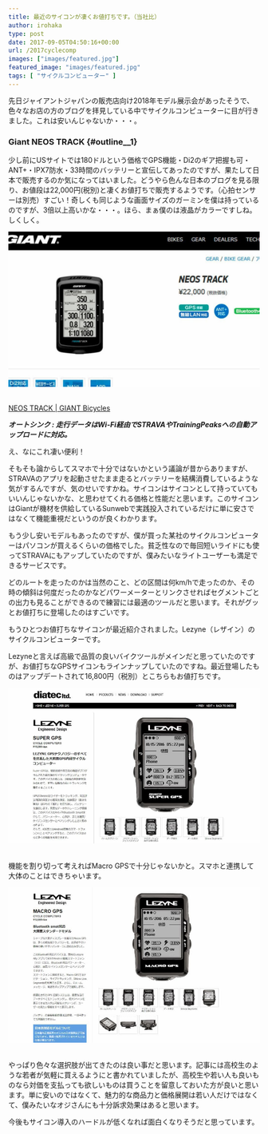 ```yaml
---
title: 最近のサイコンが凄くお値打ちです。（当社比）
author: irohaka
type: post
date: 2017-09-05T04:50:16+00:00
url: /2017cyclecomp
images: ["images/featured.jpg"]
featured_image: "images/featured.jpg"
tags: [ "サイクルコンピューター" ]
---
```


先日ジャイアントジャパンの販売店向け2018年モデル展示会があったそうで、色々なお店の方のブログを拝見している中でサイクルコンピューターに目が行きました。これは安いんじゃないか・・・。

### Giant NEOS TRACK {#outline__1}

少し前にUSサイトでは180ドルという価格でGPS機能・Di2のギア把握も可・ANT+・IPX7防水・33時間のバッテリーと宣伝してあったのですが、果たして日本で販売するのか気になってはいました。どうやら色んな日本のブログを見る限り、お値段は22,000円(税別)と凄くお値打ちで販売するようです。（心拍センサーは別売）すごい！奇しくも同じような画面サイズのガーミンを僕は持っているのですが、3倍以上高いかな・・・。ほら、まぁ僕のは液晶がカラーですしね。しくしく。

![ジャイアント NEOS TRACK](images/201709giant_neostrack02.jpg)  
&nbsp; <br>

[NEOS TRACK | GIANT Bicycles](https://www.giant.co.jp/giant19/acc_datail.php?p_id=A0002115)

***オートシンク : 走行データはWi-Fi経由でSTRAVAやTrainingPeaksへの自動アップロードに対応。***
  
え、なにこれ凄い便利！  

そもそも論からしてスマホで十分ではないかという議論が昔からありますが、STRAVAのアプリを起動させたまま走るとバッテリーを結構消費しているような気がするんですが、気のせいですかね。サイコンはサイコンとして持っていてもいいんじゃないかな、と思わせてくれる価格と性能だと思います。このサイコンはGiantが機材を供給しているSunwebで実践投入されているだけに単に安さではなくて機能重視だというのが良くわかります。

もう少し安いモデルもあったのですが、僕が買った某社のサイクルコンピューターはパソコンが買えるくらいの価格でした。貧乏性なので毎回短いライドにも使ってSTRAVAにもアップしていたのですが、僕みたいなライトユーザーも満足できるサービスです。
  
どのルートを走ったのかは当然のこと、どの区間は何km/hで走ったのか、その時の傾斜は何度だったのかなどパワーメーターとリンクさせればセグメントごとの出力も見ることができるので練習には最適のツールだと思います。それがグッとお値打ちに登場したのはすごいです。

もうひとつお値打ちなサイコンが最近紹介されました。Lezyne（レザイン）のサイクルコンピューターです。
  
Lezyneと言えば高級で品質の良いバイクツールがメインだと思っていたのですが、お値打ちなGPSサイコンもラインナップしていたのですね。最近登場したものはアップデートされて16,800円（税別）とこちらもお値打ちです。

![レザインのSuper GPS](images/201709lezynesupergps.jpg)  
&nbsp; <br>

機能を割り切って考えればMacro GPSで十分じゃないかと。スマホと連携して大体のことはできちゃいます。

![レザインのMacro GPS](images/201709lezyne_macrogps.jpg)  
&nbsp; <br>


やっぱり色々な選択肢が出てきたのは良い事だと思います。記事には高校生のような若者が気軽に買えるようにと書かれていましたが、高校生や若い人も良いものなら対価を支払っても欲しいものは買うことを留意しておいた方が良いと思います。単に安いのではなくて、魅力的な商品力と価格展開は若い人だけではなくて、僕みたいなオジさんにも十分訴求効果はあると思います。
  
今後もサイコン導入のハードルが低くなれば面白くなりそうだと思っています。

